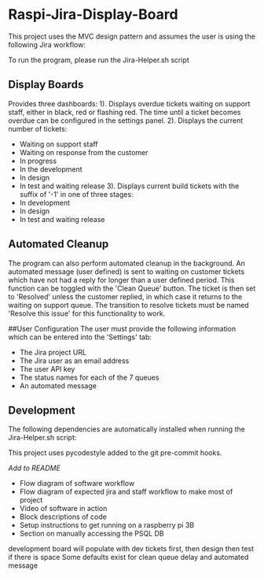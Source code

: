 # Raspi-Jira-Display-Board
This project uses the MVC design pattern and assumes the user is using the following Jira workflow:

To run the program, please run the Jira-Helper.sh script
## Display Boards
Provides three dashboards:
1). Displays overdue tickets waiting on support staff, either in black, red or flashing red. The time until a ticket becomes overdue can be configured in the settings panel.
2). Displays the current number of tickets:
* Waiting on support staff
* Waiting on response from the customer
* In progress
* In the development
* In design
* In test and waiting release 
3). Displays current build tickets with the suffix of '-1' in one of three stages:
* In development
* In design
* In test and waiting release

## Automated Cleanup
The program can also perform automated cleanup in the background. An automated message (user defined) is sent to waiting on customer tickets which have not had a reply for longer than a user defined period. This function can be toggled with the 'Clean Queue' button. The ticket is then set to 'Resolved' unless the customer replied, in which case it returns to the waiting on support queue. The transition to resolve tickets must be named 'Resolve this issue' for this functionality to work.

##User Configuration
The user must provide the following information which can be entered into the 'Settings' tab:
* The Jira project URL
* The Jira user as an email address
* The user API key
* The status names for each of the 7 queues
* An automated message

## Development
The following dependencies are automatically installed when running the Jira-Helper.sh script:



This project uses pycodestyle added to the git pre-commit hooks.

*Add to README*
* Flow diagram of software workflow
* Flow diagram of expected jira and staff workflow to make most of project
* Video of software in action
* Block descriptions of code
* Setup instructions to get running on a raspberry pi 3B
* Section on manually accessing the PSQL DB

development board will populate with dev tickets first, then design then test if there is space
Some defaults exist for clean queue delay and automated message


